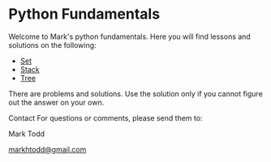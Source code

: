 # Python Fundamentals

Welcome to Mark's python fundamentals. Here you will find lessons and solutions on the following:

- [Set](Set-Instruction.md)
- [Stack](Stack-Instruction.md)
- [Tree](Tree-Instruction.md)

There are problems and solutions. Use the solution only if you cannot figure out the answer on your own.

Contact
For questions or comments, please send them to:

Mark Todd

markhtodd@gmail.com 
